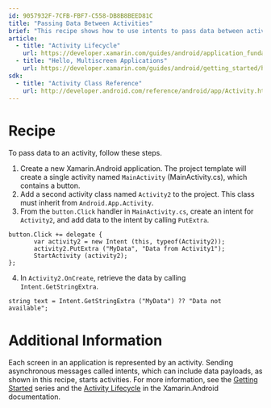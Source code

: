 ```yaml
---
id: 9057932F-7CFB-FBF7-C558-DB8B8BEED81C
title: "Passing Data Between Activities"
brief: "This recipe shows how to use intents to pass data between activities."
article:
  - title: "Activity Lifecycle" 
    url: https://developer.xamarin.com/guides/android/application_fundamentals/activity_lifecycle
  - title: "Hello, Multiscreen Applications" 
    url: https://developer.xamarin.com/guides/android/getting_started/hello,_multi-screen_applications
sdk:
  - title: "Activity Class Reference" 
    url: http://developer.android.com/reference/android/app/Activity.html
---
```


<a name="Recipe" class="injected"></a>


# Recipe

To pass data to an activity, follow these steps.

1.  Create a new Xamarin.Android application. The project template will create a single activity named  `MainActivity` (MainActivity.cs), which contains a button.
2.  Add a second activity class named  `Activity2` to the project. This class must inherit from  `Android.App.Activity`.
3.  From the  `button.Click` handler in  `MainActivity.cs`, create an intent for  `Activity2`, and add data to the intent by calling  `PutExtra`.


```
button.Click += delegate {
       var activity2 = new Intent (this, typeof(Activity2));
       activity2.PutExtra ("MyData", "Data from Activity1");
       StartActivity (activity2);
};
```

<ol start="4">
  <li>In <code>Activity2.OnCreate</code>, retrieve the data by calling <code>Intent.GetStringExtra</code>.</li>
</ol>


```
string text = Intent.GetStringExtra ("MyData") ?? "Data not available";
```

 <a name="Additional_Information" class="injected"></a>


# Additional Information

Each screen in an application is represented by an activity. Sending
asynchronous messages called intents, which can include data payloads, as shown
in this recipe, starts activities. For more information, see the [Getting Started](https://developer.xamarin.com/guides/android/getting_started) series and the [Activity Lifecycle](https://developer.xamarin.com/guides/android/application_fundamentals/activity_lifecycle) in the Xamarin.Android documentation.

